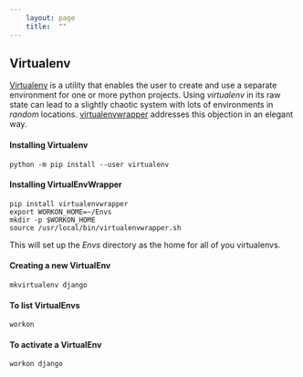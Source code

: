 ```yaml
---
    layout: page
    title:  ""
---
```


## Virtualenv

[Virtualenv](https://virtualenv.pypa.io/en/latest/)  is a utility that enables the user to create and use a separate environment for one or more python projects. Using *virtualenv* in its raw state can lead to a slightly chaotic system with lots of environments in *random* locations. [virtualenvwrapper](https://pypi.org/project/virtualenvwrapper/) addresses this objection in an elegant way.

#### Installing Virtualenv

```console
python -m pip install --user virtualenv
```

#### Installing VirtualEnvWrapper

```console
pip install virtualenvwrapper
export WORKON_HOME=~/Envs
mkdir -p $WORKON_HOME
source /usr/local/bin/virtualenvwrapper.sh
```

This will set up the *Envs* directory as the home for all of you virtualenvs.

#### Creating a new VirtualEnv

```console
mkvirtualenv django
```

#### To list VirtualEnvs
```console
workon
```

#### To activate a VirtualEnv
```console
workon django
```
